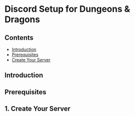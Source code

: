 # Discord Setup for Dungeons & Dragons

## Contents
- [Introduction](#introduction)
- [Prerequisites](#prerequisites)
- [Create Your Server](#serverCreation)

## Introduction <a name="introduction"></a>

## Prerequisites <a name="prerequisites"></a>

## 1. Create Your Server <a name="serverCreation"></a>


